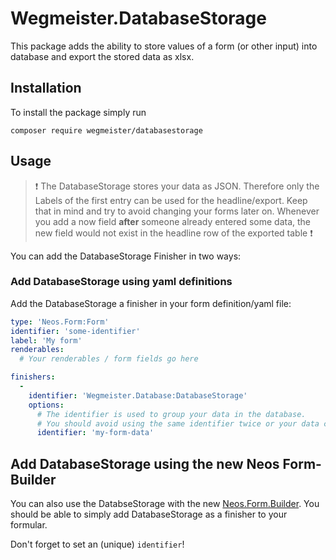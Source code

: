 # Wegmeister.DatabaseStorage

This package adds the ability to store values of a form (or other input) into database and export the stored data as xlsx.

## Installation

To install the package simply run

```
composer require wegmeister/databasestorage
```

## Usage

> :exclamation: The DatabaseStorage stores your data as JSON. Therefore only the Labels of the first entry can be used for the headline/export. Keep that in mind and try to avoid changing your forms later on. Whenever you add a now field **after** someone already entered some data, the new field would not exist in the headline row of the exported table :exclamation:

You can add the DatabaseStorage Finisher in two ways:


### Add DatabaseStorage using yaml definitions

Add the DatabaseStorage a finisher in your form definition/yaml file:

```yaml
type: 'Neos.Form:Form'
identifier: 'some-identifier'
label: 'My form'
renderables:
  # Your renderables / form fields go here

finishers:
  -
    identifier: 'Wegmeister.Database:DatabaseStorage'
    options:
      # The identifier is used to group your data in the database.
      # You should avoid using the same identifier twice or your data could become a little messed up.
      identifier: 'my-form-data'
```


## Add DatabaseStorage using the new Neos Form-Builder

You can also use the DatabseStorage with the new [Neos.Form.Builder](https://github.com/neos/form-builder). 
You should be able to simply add DatabaseStorage as a finisher to your formular. 

Don't forget to set an (unique) `identifier`!
